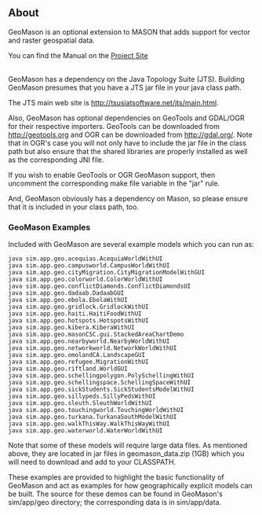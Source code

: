## About
GeoMason is an optional extension to MASON that adds support for vector and raster geospatial data.

You can find the Manual on the [Project Site](https://cs.gmu.edu/~eclab/projects/mason/extensions/geomason/)

<br/>
GeoMason has a dependency on the Java Topology Suite (JTS).  Building
GeoMason presumes that you have a JTS jar file in your java class
path.

The JTS main web site is http://tsusiatsoftware.net/jts/main.html.

Also, GeoMason has optional dependencies on GeoTools and GDAL/OGR for
their respective importers.  GeoTools can be downloaded from
http://geotools.org and OGR can be downloaded from http://gdal.org/.
Note that in OGR's case you will not only have to include the jar file
in the class path but also ensure that the shared libraries are
properly installed as well as the corresponding JNI file.

If you wish to enable GeoTools or OGR GeoMason support, then uncomment
the corresponding make file variable in the "jar" rule.

And, GeoMason obviously has a dependency on Mason, so please ensure
that it is included in your class path, too.

### GeoMason Examples
Included with GeoMason are several example models which you can run as:

```
java sim.app.geo.acequias.AcequiaWorldWithUI
java sim.app.geo.campusworld.CampusWorldWithUI
java sim.app.geo.cityMigration.CityMigrationModelWithGUI
java sim.app.geo.colorworld.ColorWorldWithUI
java sim.app.geo.conflictDiamonds.ConflictDiamondsUI 
java sim.app.geo.dadaab.DadaabGUI
java sim.app.geo.ebola.EbolaWithUI
java sim.app.geo.gridlock.GridlockWithUI
java sim.app.geo.haiti.HaitiFoodWithUI
java sim.app.geo.hotspots.HotspotsWithUI
java sim.app.geo.kibera.KiberaWithUI
java sim.app.geo.masonCSC.gui.StackedAreaChartDemo 
java sim.app.geo.nearbyworld.NearbyWorldWithUI
java sim.app.geo.networkworld.NetworkWorldWithUI
java sim.app.geo.omolandCA.LandscapeGUI
java sim.app.geo.refugee.MigrationWithUI
java sim.app.geo.riftland.WorldGUI
java sim.app.geo.schellingpolygon.PolySchellingWithUI
java sim.app.geo.schellingspace.SchellingSpaceWithUI
java sim.app.geo.sickStudents.SickStudentsModelWithUI
java sim.app.geo.sillypeds.SillyPedsWithUI
java sim.app.geo.sleuth.SleuthWorldWithUI
java sim.app.geo.touchingworld.TouchingWorldWithUI
java sim.app.geo.turkana.TurkanaSouthModelWithUI
java sim.app.geo.walkThisWay.WalkThisWayWithUI
java sim.app.geo.waterworld.WaterWorldWithUI
```

Note that some of these models will require large data files. As mentioned above, they are located in jar files in geomason_data.zip (1GB) which you will need to download and add to your CLASSPATH.

These examples are provided to highlight the basic functionality of GeoMason and act as examples for how geographically explicit models can be built. The source for these demos can be found in GeoMason's sim/app/geo directory; the corresponding data is in sim/app/data.
